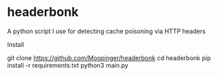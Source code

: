 # headerbonk
A python script I use for detecting cache poisoning via HTTP headers

Install 

git clone https://github.com/Moopinger/headerbonk
cd headerbonk
pip install -r requirements.txt
python3 main.py
